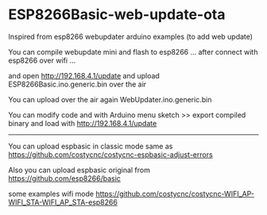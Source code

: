 # ESP8266Basic-web-update-ota

Inspired from esp8266 webupdater arduino examples (to add web update)

You can compile webupdate mini and flash to esp8266 ... after connect with esp8266 over wifi ...

and open http://192.168.4.1/update and upload ESP8266Basic.ino.generic.bin over the air

You can upload over the air again WebUpdater.ino.generic.bin

You can modify code and with Arduino menu sketch >> export compiled binary and load with http://192.168.4.1/update

---------------------------------------------------------------------------------------------------------------------------

You can upload espbasic in classic mode same as https://github.com/costycnc/costycnc-espbasic-adjust-errors

Also you can upload espbasic original from https://github.com/esp8266/basic

some examples wifi mode https://github.com/costycnc/costycnc-WIFI_AP-WIFI_STA-WIFI_AP_STA-esp8266
